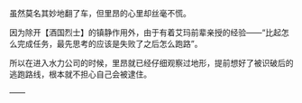 虽然莫名其妙地翻了车，但里昂的心里却丝毫不慌。

因为除开【酒国烈士】的镇静作用外，由于有着艾玛前辈亲授的经验——“比起怎么完成任务，最先思考的应该是失败了之后怎么跑路”。

所以在进入水力公司的时候，里昂就已经仔细观察过地形，提前想好了被识破后的逃跑路线，根本就不担心自己会被逮住。

——

